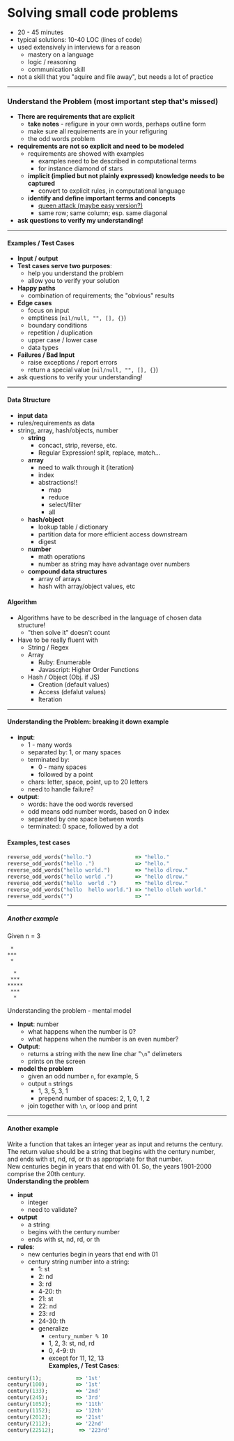 # Solving small code problems  
* 20 - 45 minutes
* typical solutions: 10-40 LOC (lines of code)
* used extensively in interviews for a reason
  * mastery on a language
  * logic / reasoning
  * communication skill
* not a skill that you "aquire and file away", but needs a lot of practice

------------------  

### Understand the Problem (most important step that's missed)
* __There are requirements that are explicit__
  * __take notes__ - refigure in your own words, perhaps outline form
  * make sure all requirements are in your refiguring 
  * the odd words problem
* __requirements are not so explicit and need to be modeled__
  * requirements are showed with examples
    * examples need to be described in computational terms
    * for instance diamond of stars
  * __implicit (implied but not plainly expressed) knowledge needs to be captured__
    * convert to explicit rules, in computational language
  * __identify and define important terms and concepts__
    * [queen attack (maybe easy version?)](https://launchschool.com/exercises/81d3afa6)
    * same row; same column; esp. same diagonal
* __ask questions to verify my understanding!__  
 
------------------------------------------  
#### Examples / Test Cases  
* __Input / output__
* __Test cases serve two purposes__:
  * help you understand the problem
  * allow you to verify your solution
* __Happy paths__
  * combination of requirements; the "obvious" results
* __Edge cases__
  * focus on input
  * emptiness (`nil/null, "", [], {}`)
  * boundary conditions 
  * repetition / duplication
  * upper case / lower case
  * data types
* __Failures / Bad Input__
  * raise exceptions / report errors
  * return a special value (`nil/null, "", [], {}`)
* ask questions to verify your understanding!  

-----------------------------  
#### Data Structure
* __input data__
* rules/requirements as data
* string, array, hash/objects, number
  * __string__
    * concact, strip, reverse, etc.
    * Regular Expression! split, replace, match…
  * __array__
    * need to walk through it (iteration)
    * index
    * abstractions!!
      * map
      * reduce
      * select/filter
      * all
  * __hash/object__
    * lookup table / dictionary
    * partition data for more efficient access downstream
    * digest
  * __number__
    * math operations
    * number as string may have advantage over numbers
  * __compound data structures__
    * array of arrays
    * hash with array/object values, etc
#### Algorithm
* Algorithms have to be described in the language of chosen data structure!
  * "then solve it" doesn't count
* Have to be really fluent with
  * String / Regex
  * Array
    * Ruby: Enumerable
    * Javascript: Higher Order Functions
  * Hash / Object (Obj. if JS)
    * Creation (default values)
    * Access (defalut values)
    * Iteration

-----------------------------  
#### Understanding the Problem: breaking it down example
* __input__:
  * 1 - many words
  * separated by: 1, or many spaces
  * terminated by:
    * 0 - many spaces
    * followed by a point
  * chars: letter, space, point, up to 20 letters
  * need to handle failure?
* __output__:
  * words: have the ood words reversed
  * odd means odd number words, based on 0 index
  * separated by one space between words
  * terminated: 0 space, followed by a dot

#### Examples, test cases
```ruby
reverse_odd_words("hello.")              => "hello."
reverse_odd_words("hello .")             => "hello."
reverse_odd_words("hello world.")        => "hello dlrow."
reverse_odd_words("hello world .")       => "hello dlrow."
reverse_odd_words("hello  world .")      => "hello dlrow."
reverse_odd_words("hello  hello world.") => "hello olleh world."
reverse_odd_words("")                    => ""
```  
----------------------------
##### Another example

Given n = 3

```
 *
***
 *

  *
 ***
*****
 ***
  *
```
Understanding the problem - mental model
* __Input__: number
  * what happens when the number is 0?
  * what happens when the number is an even number?
* __Output__: 
  * returns a string with the new line char "`\n`" delimeters
  * prints on the screen
* __model the problem__
  * given an odd number `n`, for example, 5
  * output `n` strings
    * 1, 3, 5, 3, 1
    * prepend number of spaces: 2, 1, 0, 1, 2
  * join together with `\n`, or loop and print  

----------------------------
#### Another example
Write a function that takes an integer year as input and returns the century. The return value should be a string that begins with the century number, and ends with st, nd, rd, or th as appropriate for that number.  
New centuries begin in years that end with 01. So, the years 1901-2000 comprise the 20th century.  
__Understanding the problem__
* __input__
  * integer
  * need to validate?
* __output__
  * a string
  * begins with the century number
  * ends with st, nd, rd, or th
* __rules__:
  * new centuries begin in years that end with 01
  * century string number into a string:
    * 1: st
    * 2: nd
    * 3: rd
    * 4-20: th
    * 21: st
    * 22: nd
    * 23: rd
    * 24-30: th
    * generalize
      * `century_number % 10`
      * 1, 2, 3: st, nd, rd
      * 0, 4-9: th
      * except for 11, 12, 13  
__Examples, / Test Cases__:
```ruby
century(1);           => '1st'
century(100);         => '1st'
century(133);         => '2nd'
century(245);         => '3rd'
century(1052);        => '11th'
century(1152);        => '12th'
century(2012);        => '21st'
century(2112);        => '22nd'
century(22512);        => '223rd'
```